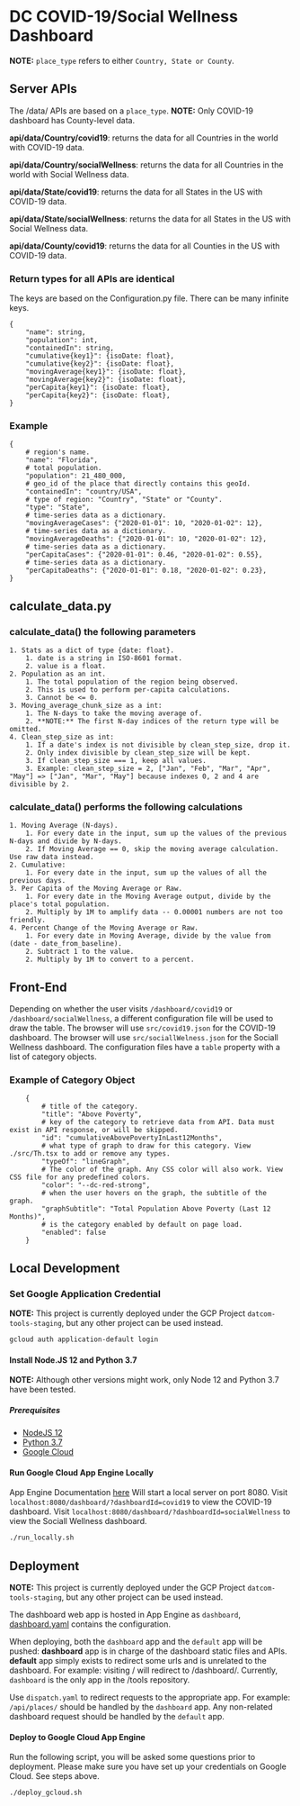 # DC COVID-19/Social Wellness Dashboard

**NOTE:** ```place_type``` refers to either ```Country, State or County```.

## Server APIs

The /data/ APIs are based on a ```place_type```.
**NOTE:** Only COVID-19 dashboard has County-level data.

**api/data/Country/covid19**: returns the data for all Countries in the world with COVID-19 data.

**api/data/Country/socialWellness**: returns the data for all Countries in the world with Social Wellness data.

**api/data/State/covid19**: returns the data for all States in the US with COVID-19 data.

**api/data/State/socialWellness**: returns the data for all States in the US with Social Wellness data.

**api/data/County/covid19**: returns the data for all Counties in the US with COVID-19 data.

### Return types for all APIs are identical

The keys are based on the Configuration.py file.
There can be many infinite keys.

    {
        "name": string,
        "population": int,
        "containedIn": string,
        "cumulative{key1}": {isoDate: float},
        "cumulative{key2}": {isoDate: float},
        "movingAverage{key1}": {isoDate: float},
        "movingAverage{key2}": {isoDate: float},
        "perCapita{key1}": {isoDate: float},
        "perCapita{key2}": {isoDate: float},
    }

### Example

    {
        # region's name.
        "name": "Florida",
        # total population.
        "population": 21_480_000,
        # geo_id of the place that directly contains this geoId.
        "containedIn": "country/USA",
        # type of region: "Country", "State" or "County".
        "type": "State",
        # time-series data as a dictionary.
        "movingAverageCases": {"2020-01-01": 10, "2020-01-02": 12},
        # time-series data as a dictionary.
        "movingAverageDeaths": {"2020-01-01": 10, "2020-01-02": 12},
        # time-series data as a dictionary.
        "perCapitaCases": {"2020-01-01": 0.46, "2020-01-02": 0.55},
        # time-series data as a dictionary.
        "perCapitaDeaths": {"2020-01-01": 0.18, "2020-01-02": 0.23},
    }

## calculate_data.py

### calculate_data() the following parameters

    1. Stats as a dict of type {date: float}.
        1. date is a string in ISO-8601 format.
        2. value is a float.
    2. Population as an int.
        1. The total population of the region being observed.
        2. This is used to perform per-capita calculations.
        3. Cannot be <= 0.
    3. Moving_average_chunk_size as a int:
        1. The N-days to take the moving average of.
        2. **NOTE:** The first N-day indices of the return type will be omitted.
    4. Clean_step_size as int:
        1. If a date's index is not divisible by clean_step_size, drop it.
        2. Only index divisible by clean_step_size will be kept.
        3. If clean_step_size === 1, keep all values.
        3. Example: clean_step_size = 2, ["Jan", "Feb", "Mar", "Apr", "May"] => ["Jan", "Mar", "May"] because indexes 0, 2 and 4 are divisible by 2.

### calculate_data() performs the following calculations

    1. Moving Average (N-days).
        1. For every date in the input, sum up the values of the previous N-days and divide by N-days.
        2. If Moving Average == 0, skip the moving average calculation. Use raw data instead.
    2. Cumulative:
        1. For every date in the input, sum up the values of all the previous days.
    3. Per Capita of the Moving Average or Raw.
        1. For every date in the Moving Average output, divide by the place's total population.
        2. Multiply by 1M to amplify data -- 0.00001 numbers are not too friendly.
    4. Percent Change of the Moving Average or Raw.
        1. For every date in Moving Average, divide by the value from (date - date_from_baseline).
        2. Subtract 1 to the value.
        2. Multiply by 1M to convert to a percent.

## Front-End

Depending on whether the user visits `/dashboard/covid19` or `/dashboard/socialWellness`, a different configuration file will be used to draw the table.
The browser will use `src/covid19.json` for the COVID-19 dashboard.
The browser will use `src/sociallWelness.json` for the Sociall Wellness dashboard.
The configuration files have a `table` property with a list of category objects.

### Example of Category Object

```
    {
        # title of the category.
        "title": "Above Poverty",
        # key of the category to retrieve data from API. Data must exist in API response, or will be skipped.
        "id": "cumulativeAbovePovertyInLast12Months",
        # what type of graph to draw for this category. View ./src/Th.tsx to add or remove any types.
        "typeOf": "lineGraph",
        # The color of the graph. Any CSS color will also work. View CSS file for any predefined colors.
        "color": "--dc-red-strong",
        # when the user hovers on the graph, the subtitle of the graph.
        "graphSubtitle": "Total Population Above Poverty (Last 12 Months)",
        # is the category enabled by default on page load.
        "enabled": false
    }
```

## Local Development

### Set Google Application Credential

**NOTE:** This project is currently deployed under the GCP Project `datcom-tools-staging`, but any other project can be used instead.

```bash
gcloud auth application-default login
```

#### Install Node.JS 12 and Python 3.7

**NOTE:** Although other versions might work, only Node 12 and Python 3.7 have been tested.

##### Prerequisites

- [NodeJS 12](https://nodejs.org/en/download/)
- [Python 3.7](https://www.python.org/downloads/)
- [Google Cloud](https://cloud.google.com/sdk/docs/install)

#### Run Google Cloud App Engine Locally

App Engine Documentation [here](https://cloud.google.com/appengine/docs/standard/python3/testing-and-deploying-your-app)
Will start a local server on port 8080.
Visit `localhost:8080/dashboard/?dashboardId=covid19` to view the COVID-19 dashboard.
Visit `localhost:8080/dashboard/?dashboardId=socialWellness` to view the Sociall Wellness dashboard.

```bash
./run_locally.sh
```

## Deployment

**NOTE:** This project is currently deployed under the GCP Project `datcom-tools-staging`, but any other project can be used instead.

The dashboard web app is hosted in App Engine as `dashboard`, [dashboard.yaml](./dashboard.yaml) contains the configuration.

When deploying, both the `dashboard` app and the `default` app will be pushed:
**dashboard** app is in charge of the dashboard static files and APIs.
**default** app simply exists to redirect some urls and is unrelated to the dashboard.
For example: visiting / will redirect to /dashboard/. Currently, `dashboard` is the only app in the /tools repository.


Use `dispatch.yaml` to redirect requests to the appropriate app.
For example: `/api/places/` should be handled by the `dashboard` app.
Any non-related dashboard request should be handled by the `default` app.



#### Deploy to Google Cloud App Engine

Run the following script, you will be asked some questions prior to deployment.
Please make sure you have set up your credentials on Google Cloud. See steps above.

```bash
./deploy_gcloud.sh
```
